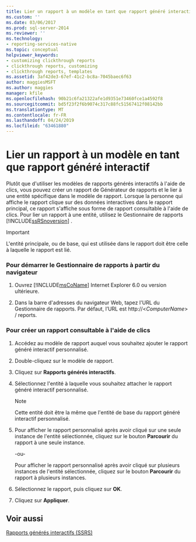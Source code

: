 ```yaml
---
title: Lier un rapport à un modèle en tant que rapport généré interactif | Microsoft Docs
ms.custom: ''
ms.date: 03/06/2017
ms.prod: sql-server-2014
ms.reviewer: ''
ms.technology:
- reporting-services-native
ms.topic: conceptual
helpviewer_keywords:
- customizing clickthrough reports
- clickthrough reports, customizing
- clickthrough reports, templates
ms.assetid: 3af42de3-67ef-41c2-bc8a-7045baec6f63
author: maggiesMSFT
ms.author: maggies
manager: kfile
ms.openlocfilehash: 90b21c6fa21322afe1d9351e73460fce1a4592f8
ms.sourcegitcommit: bd5f23f2f6b9074c317c88fc51567412f08142bb
ms.translationtype: MT
ms.contentlocale: fr-FR
ms.lasthandoff: 04/24/2019
ms.locfileid: "63461880"
---
```

# <a name="link-a-report-to-a-model-as-a-clickthrough-report"></a>Lier un rapport à un modèle en tant que rapport généré interactif
  Plutôt que d'utiliser les modèles de rapports générés interactifs à l'aide de clics, vous pouvez créer un rapport de Générateur de rapports et le lier à une entité spécifique dans le modèle de rapport. Lorsque la personne qui affiche le rapport clique sur des données interactives dans le rapport principal, ce rapport s'affiche sous forme de rapport consultable à l'aide de clics. Pour lier un rapport à une entité, utilisez le Gestionnaire de rapports [!INCLUDE[ssRSnoversion](../includes/ssrsnoversion-md.md)] .  
  
> [!IMPORTANT]  
>  L'entité principale, ou de base, qui est utilisée dans le rapport doit être celle à laquelle le rapport est lié.  
  
### <a name="to-start-report-manager-from-a-browser"></a>Pour démarrer le Gestionnaire de rapports à partir du navigateur  
  
1.  Ouvrez [!INCLUDE[msCoName](../includes/msconame-md.md)] Internet Explorer 6.0 ou version ultérieure.  
  
2.  Dans la barre d'adresses du navigateur Web, tapez l'URL du Gestionnaire de rapports. Par défaut, l’URL est http://\<*ComputerName*> / reports.  
  
### <a name="to-create-a-customized-clickthrough-report"></a>Pour créer un rapport consultable à l'aide de clics  
  
1.  Accédez au modèle de rapport auquel vous souhaitez ajouter le rapport généré interactif personnalisé.  
  
2.  Double-cliquez sur le modèle de rapport.  
  
3.  Cliquez sur **Rapports générés interactifs**.  
  
4.  Sélectionnez l'entité à laquelle vous souhaitez attacher le rapport généré interactif personnalisé.  
  
    > [!NOTE]  
    >  Cette entité doit être la même que l'entité de base du rapport généré interactif personnalisé.  
  
5.  Pour afficher le rapport personnalisé après avoir cliqué sur une seule instance de l'entité sélectionnée, cliquez sur le bouton **Parcourir** du rapport à une seule instance.  
  
     -ou-  
  
     Pour afficher le rapport personnalisé après avoir cliqué sur plusieurs instances de l'entité sélectionnée, cliquez sur le bouton **Parcourir** du rapport à plusieurs instances.  
  
6.  Sélectionnez le rapport, puis cliquez sur **OK**.  
  
7.  Cliquez sur **Appliquer**.  
  
## <a name="see-also"></a>Voir aussi  
 [Rapports générés interactifs &#40;SSRS&#41;](reports/clickthrough-reports-ssrs.md)  
  
  
